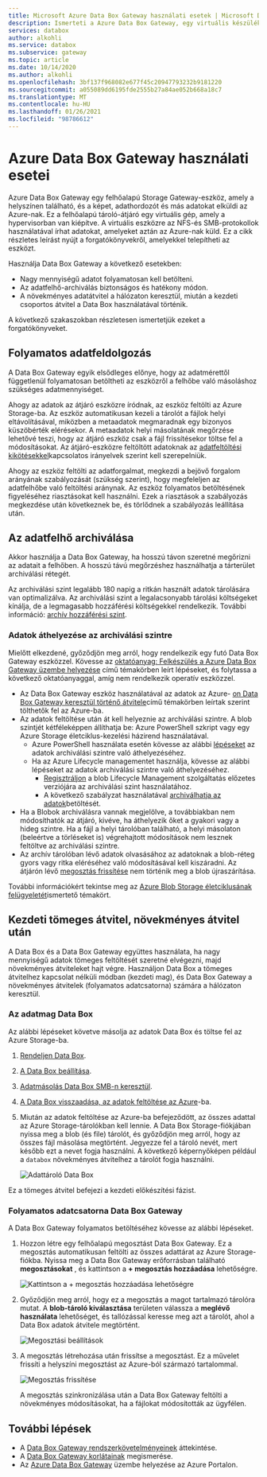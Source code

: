 ```yaml
---
title: Microsoft Azure Data Box Gateway használati esetek | Microsoft Docs
description: Ismerteti a Azure Data Box Gateway, egy virtuális készülék tárolási megoldásának használati eseteit, amelyekkel adatok vihetők át az Azure-ba.
services: databox
author: alkohli
ms.service: databox
ms.subservice: gateway
ms.topic: article
ms.date: 10/14/2020
ms.author: alkohli
ms.openlocfilehash: 3bf137f968082e677f45c20947793232b9181220
ms.sourcegitcommit: a055089dd6195fde2555b27a84ae052b668a18c7
ms.translationtype: MT
ms.contentlocale: hu-HU
ms.lasthandoff: 01/26/2021
ms.locfileid: "98786612"
---
```

# <a name="use-cases-for-azure-data-box-gateway"></a>Azure Data Box Gateway használati esetei

Azure Data Box Gateway egy felhőalapú Storage Gateway-eszköz, amely a helyszínen található, és a képet, adathordozót és más adatokat elküldi az Azure-nak. Ez a felhőalapú tároló-átjáró egy virtuális gép, amely a hypervisorban van kiépítve. A virtuális eszközre az NFS-és SMB-protokollok használatával írhat adatokat, amelyeket aztán az Azure-nak küld. Ez a cikk részletes leírást nyújt a forgatókönyvekről, amelyekkel telepítheti az eszközt.

Használja Data Box Gateway a következő esetekben:

- Nagy mennyiségű adatot folyamatosan kell betölteni.
- Az adatfelhő-archiválás biztonságos és hatékony módon.
- A növekményes adatátvitel a hálózaton keresztül, miután a kezdeti csoportos átvitel a Data Box használatával történik.

A következő szakaszokban részletesen ismertetjük ezeket a forgatókönyveket.


## <a name="continuous-data-ingestion"></a>Folyamatos adatfeldolgozás

A Data Box Gateway egyik elsődleges előnye, hogy az adatmérettől függetlenül folyamatosan betöltheti az eszközről a felhőbe való másoláshoz szükséges adatmennyiséget.

Ahogy az adatok az átjáró eszközre íródnak, az eszköz feltölti az Azure Storage-ba. Az eszköz automatikusan kezeli a tárolót a fájlok helyi eltávolításával, miközben a metaadatok megmaradnak egy bizonyos küszöbérték elérésekor. A metaadatok helyi másolatának megőrzése lehetővé teszi, hogy az átjáró eszköz csak a fájl frissítésekor töltse fel a módosításokat. Az átjáró-eszközre feltöltött adatoknak az [adatfeltöltési kikötésekkel](data-box-gateway-limits.md#data-upload-caveats)kapcsolatos irányelvek szerint kell szerepelniük.

Ahogy az eszköz feltölti az adatforgalmat, megkezdi a bejövő forgalom arányának szabályozását (szükség szerint), hogy megfeleljen az adatfelhőbe való feltöltési aránynak. Az eszköz folyamatos betöltésének figyeléséhez riasztásokat kell használni. Ezek a riasztások a szabályozás megkezdése után következnek be, és törlődnek a szabályozás leállítása után.

## <a name="cloud-archival-of-data"></a>Az adatfelhő archiválása

Akkor használja a Data Box Gateway, ha hosszú távon szeretné megőrizni az adatait a felhőben. A hosszú távú megőrzéshez használhatja a tárterület archiválási rétegét.

Az archiválási szint legalább 180 napig a ritkán használt adatok tárolására van optimalizálva. Az archiválási szint a legalacsonyabb tárolási költségeket kínálja, de a legmagasabb hozzáférési költségekkel rendelkezik. További információ: [archív hozzáférési szint](../storage/blobs/storage-blob-storage-tiers.md#archive-access-tier).

### <a name="move-data-to-the-archive-tier"></a>Adatok áthelyezése az archiválási szintre

Mielőtt elkezdené, győződjön meg arról, hogy rendelkezik egy futó Data Box Gateway eszközzel. Kövesse az [oktatóanyag: Felkészülés a Azure Data Box Gateway üzembe helyezése](data-box-gateway-deploy-prep.md) című témakörben leírt lépéseket, és folytassa a következő oktatóanyaggal, amíg nem rendelkezik operatív eszközzel.

- Az Data Box Gateway eszköz használatával az adatok az Azure- [on Data Box Gateway keresztül történő átvitele](data-box-gateway-deploy-add-shares.md)című témakörben leírtak szerint tölthetők fel az Azure-ba.
- Az adatok feltöltése után át kell helyeznie az archiválási szintre. A blob szintjét kétféleképpen állíthatja be: Azure PowerShell szkript vagy egy Azure Storage életciklus-kezelési házirend használatával.  
    - Azure PowerShell használata esetén kövesse az alábbi [lépéseket](../databox/data-box-how-to-set-data-tier.md#use-azure-powershell-to-set-the-blob-tier) az adatok archiválási szintre való áthelyezéséhez.
    - Ha az Azure Lifecycle managementet használja, kövesse az alábbi lépéseket az adatok archiválási szintre való áthelyezéséhez.
        - [Regisztráljon](../storage/blobs/storage-lifecycle-management-concepts.md) a blob Lifecycle Management szolgáltatás előzetes verziójára az archiválási szint használatához.
        - A következő szabályzat használatával [archiválhatja az adatok](../storage/blobs/storage-lifecycle-management-concepts.md#archive-data-after-ingest)betöltését.
- Ha a Blobok archiválásra vannak megjelölve, a továbbiakban nem módosíthatók az átjáró, kivéve, ha áthelyezik őket a gyakori vagy a hideg szintre. Ha a fájl a helyi tárolóban található, a helyi másolaton (beleértve a törléseket is) végrehajtott módosítások nem lesznek feltöltve az archiválási szintre.
- Az archív tárolóban lévő adatok olvasásához az adatoknak a blob-réteg gyors vagy ritka eléréséhez való módosításával kell kiszáradni. Az átjárón lévő [megosztás frissítése](data-box-gateway-manage-shares.md#refresh-shares) nem történik meg a blob újraszárítása.

További információkért tekintse meg az [Azure Blob Storage életciklusának felügyeletét](../storage/blobs/storage-lifecycle-management-concepts.md)ismertető témakört.

## <a name="initial-bulk-transfer-followed-by-incremental-transfer"></a>Kezdeti tömeges átvitel, növekményes átvitel után

A Data Box és a Data Box Gateway együttes használata, ha nagy mennyiségű adatok tömeges feltöltését szeretné elvégezni, majd növekményes átviteleket hajt végre. Használjon Data Box a tömeges átvitelhez kapcsolat nélküli módban (kezdeti mag), és Data Box Gateway a növekményes átvitelek (folyamatos adatcsatorna) számára a hálózaton keresztül.

### <a name="seed-the-data-with-data-box"></a>Az adatmag Data Box

Az alábbi lépéseket követve másolja az adatok Data Box és töltse fel az Azure Storage-ba.

1. [Rendeljen Data Box](../databox/data-box-deploy-ordered.md).
2. [A Data Box beállítása](../databox/data-box-deploy-set-up.md).
3. [Adatmásolás Data Box SMB-n keresztül](../databox/data-box-deploy-copy-data.md).
4. [A Data Box visszaadása, az adatok feltöltése az Azure](../databox/data-box-deploy-picked-up.md)-ba.
5. Miután az adatok feltöltése az Azure-ba befejeződött, az összes adattal az Azure Storage-tárolókban kell lennie. A Data Box Storage-fiókjában nyissa meg a blob (és file) tárolót, és győződjön meg arról, hogy az összes fájl másolása megtörtént. Jegyezze fel a tároló nevét, mert később ezt a nevet fogja használni. A következő képernyőképen például a `databox` növekményes átvitelhez a tárolót fogja használni.

    ![Adattároló Data Box](media/data-box-gateway-use-cases/data-container.png)

Ez a tömeges átvitel befejezi a kezdeti előkészítési fázist.

### <a name="ongoing-feed-with-data-box-gateway"></a>Folyamatos adatcsatorna Data Box Gateway

A Data Box Gateway folyamatos betöltéséhez kövesse az alábbi lépéseket. 

1. Hozzon létre egy felhőalapú megosztást Data Box Gateway. Ez a megosztás automatikusan feltölti az összes adattárat az Azure Storage-fiókba. Nyissa meg a Data Box Gateway erőforrásban található **megosztásokat** , és kattintson a **+ megosztás hozzáadása** lehetőségre.

    ![Kattintson a + megosztás hozzáadása lehetőségre](media/data-box-gateway-use-cases/add-share.png)

2. Győződjön meg arról, hogy ez a megosztás a magot tartalmazó tárolóra mutat. A **blob-tároló kiválasztása** területen válassza a **meglévő használata** lehetőséget, és tallózással keresse meg azt a tárolót, ahol a Data Box adatok átvitele megtörtént.

    ![Megosztási beállítások](media/data-box-gateway-use-cases/share-settings-select-existing-container.png)

3. A megosztás létrehozása után frissítse a megosztást. Ez a művelet frissíti a helyszíni megosztást az Azure-ból származó tartalommal.

    ![Megosztás frissítése](media/data-box-gateway-use-cases/refresh-share.png)

    A megosztás szinkronizálása után a Data Box Gateway feltölti a növekményes módosításokat, ha a fájlokat módosították az ügyfélen.

## <a name="next-steps"></a>További lépések

- A [Data Box Gateway rendszerkövetelményeinek](data-box-gateway-system-requirements.md) áttekintése.
- A [Data Box Gateway korlátainak](data-box-gateway-limits.md) megismerése.
- Az [Azure Data Box Gateway](data-box-gateway-deploy-prep.md) üzembe helyezése az Azure Portalon.